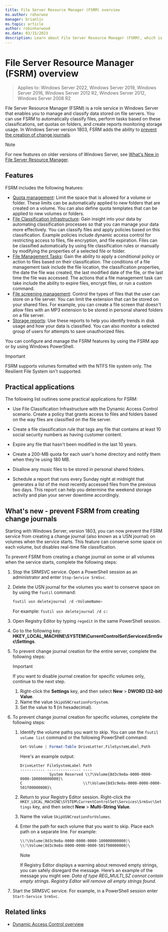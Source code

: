 ```yaml
---
title: File Server Resource Manager (FSRM) overview
ms.author: roharwoo
manager: brianlic
ms.topic: article
author: robinharwood
ms.date: 03/15/2023
description: Learn about File Server Resource Manager (FSRM), which is a tool that enables you to manage and classify data on a Windows Server file server.
---
```


# File Server Resource Manager (FSRM) overview

> Applies to: Windows Server 2022, Windows Server 2019, Windows Server 2016, Windows Server 2012 R2, Windows Server 2012, Windows Server 2008 R2

File Server Resource Manager (FSRM) is a role service in Windows Server that enables you to manage and classify data stored on file servers. You can use FSRM to automatically classify files, perform tasks based on these classifications, set quotas on folders, and create reports monitoring storage usage. In Windows Server version 1803, FSRM adds the ability to [prevent the creation of change journals](#whats-new).

> [!NOTE]
> For new features on older versions of Windows Server, see [What's New in File Server Resource Manager](/previous-versions/windows/it-pro/windows-server-2012-R2-and-2012/dn383587(v=ws.11)).

## Features

FSRM includes the following features:

- [Quota management](quota-management.md): Limit the space that is allowed for a volume or folder. These limits can be automatically applied to new folders that are created on a volume. You can also define quota templates that can be applied to new volumes or folders.
- [File Classification Infrastructure](classification-management.md): Gain insight into your data by automating classification processes so that you can manage your data more effectively. You can classify files and apply policies based on this classification. Example policies include dynamic access control for restricting access to files, file encryption, and file expiration. Files can be classified automatically by using file classification rules or manually by modifying the properties of a selected file or folder.
- [File Management Tasks](file-management-tasks.md): Gain the ability to apply a conditional policy or action to files based on their classification. The conditions of a file management task include the file location, the classification properties, the date the file was created, the last modified date of the file, or the last time the file was accessed. The actions that a file management task can take include the ability to expire files, encrypt files, or run a custom command.
- [File screening management](file-screening-management.md): Control the types of files that the user can store on a file server. You can limit the extension that can be stored on your shared files. For example, you can create a file screen that doesn't allow files with an MP3 extension to be stored in personal shared folders on a file server.
- [Storage reports](storage-reports-management.md): Use these reports to help you identify trends in disk usage and how your data is classified. You can also monitor a selected group of users for attempts to save unauthorized files.

You can configure and manage the FSRM features by using the FSRM app or by using Windows PowerShell.

> [!IMPORTANT]
> FSRM supports volumes formatted with the NTFS file system only. The Resilient File System isn't supported.

## Practical applications

The following list outlines some practical applications for FSRM:

- Use File Classification Infrastructure with the Dynamic Access Control scenario. Create a policy that grants access to files and folders based on the way files are classified on the file server.

- Create a file classification rule that tags any file that contains at least 10 social security numbers as having customer content.

- Expire any file that hasn't been modified in the last 10 years.

- Create a 200-MB quota for each user's home directory and notify them when they're using 180 MB.

- Disallow any music files to be stored in personal shared folders.

- Schedule a report that runs every Sunday night at midnight that generates a list of the most recently accessed files from the previous two days. This report can help you determine the weekend storage activity and plan your server downtime accordingly.

## <a name="whats-new"></a>What's new - prevent FSRM from creating change journals

Starting with Windows Server, version 1803, you can now prevent the FSRM service from creating a change journal (also known as a USN journal) on volumes when the service starts. This feature can conserve some space on each volume, but disables real-time file classification.

To prevent FSRM from creating a change journal on some or all volumes when the service starts, complete the following steps:

1. Stop the SRMSVC service. Open a PowerShell session as an administrator and enter `Stop-Service SrmSvc`.
1. Delete the USN journal for the volumes you want to conserve space on by using the `fsutil` command:

   ```powershell
   fsutil usn deletejournal /d <VolumeName>
   ```

   For example: `fsutil usn deletejournal /d c:`

1. Open Registry Editor by typing `regedit` in the same PowerShell session.
1. Go to the following key: **HKEY_LOCAL_MACHINE\SYSTEM\CurrentControlSet\Services\SrmSvc\Settings**.
1. To prevent change journal creation for the entire server, complete the following steps:

   > [!Important]
   > If you want to disable journal creation for specific volumes only, continue to the next step.

   1. Right-click the **Settings** key, and then select **New** > **DWORD (32-bit) Value**.
   1. Name the value `SkipUSNCreationForSystem`.
   1. Set the value to  **1** (in hexadecimal).

1. To prevent change journal creation for specific volumes, complete the following steps:

   1. Identify the volume paths you want to skip. You can use the `fsutil volume list` command or the following PowerShell command:

      ```powershell
      Get-Volume | Format-Table DriveLetter,FileSystemLabel,Path
      ```

      Here's an example output:

      ```console
      DriveLetter FileSystemLabel Path
      ----------- --------------- ----
                   System Reserved \\?\Volume{8d3c9e8a-0000-0000-0000-100000000000}\
      C                           \\?\Volume{8d3c9e8a-0000-0000-0000-501f00000000}\
      ```

   1. Return to your Registry Editor session. Right-click the `HKEY_LOCAL_MACHINE\SYSTEM\CurrentControlSet\Services\SrmSvc\Settings` key, and then select **New** > **Multi-String Value**.
   1. Name the value `SkipUSNCreationForVolumes`.
   1. Enter the path for each volume that you want to skip. Place each path on a separate line. For example:

      ```powershell
      \\?\Volume{8d3c9e8a-0000-0000-0000-100000000000}\
      \\?\Volume{8d3c9e8a-0000-0000-0000-501f00000000}\
      ```

      > [!NOTE]
      > If Registry Editor displays a warning about removed empty strings, you can safely disregard the message. Here’s an example of the message you might see: *Data of type REG_MULTI_SZ cannot contain empty strings. Registry Editor will remove all empty strings found.*

1. Start the SRMSVC service. For example, in a PowerShell session enter `Start-Service SrmSvc`.

## Related links

- [Dynamic Access Control overview](/previous-versions/windows/it-pro/windows-server-2012-R2-and-2012/dn408191(v=ws.11))
